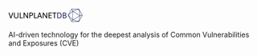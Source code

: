 ![logo](logo.svg)

AI-driven technology for the deepest analysis of Common Vulnerabilities and Exposures (CVE)
